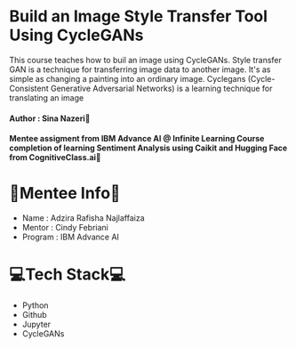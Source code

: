 # Build an Image Style Transfer Tool Using CycleGANs
This course teaches how to buil an image using CycleGANs. Style transfer GAN is a technique for transferring image data to another image. It's as simple as changing a painting into an ordinary image. Cyclegans (Cycle-Consistent Generative Adversarial Networks) is a learning technique for translating an image

#### Author : Sina Nazeri🤖

#### Mentee assigment from IBM Advance AI @ Infinite Learning Course completion of learning Sentiment Analysis using Caikit and Hugging Face from CognitiveClass.ai🤖


# 🐣Mentee Info🐣
- Name    : Adzira Rafisha Najlaffaiza
- Mentor  : Cindy Febriani
- Program : IBM Advance AI
  

# 💻Tech Stack💻  
- Python
- Github
- Jupyter
- CycleGANs


